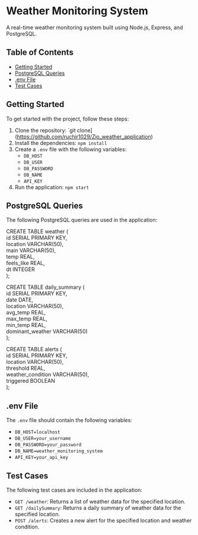 # Weather Monitoring System  
  
A real-time weather monitoring system built using Node.js, Express, and PostgreSQL.  
  
## Table of Contents  
  
* [Getting Started](#getting-started)  
* [PostgreSQL Queries](#postgresql-queries)  
* [.env File](#.env-file)  
* [Test Cases](#test-cases)  

  
## Getting Started  
  
To get started with the project, follow these steps:  
  
1. Clone the repository: `git clone](https://github.com/ruchir1029/Zio_weather_application) 
2. Install the dependencies: `npm install`  
3. Create a `.env` file with the following variables:  
	* `DB_HOST`  
	* `DB_USER`  
	* `DB_PASSWORD`  
	* `DB_NAME`  
	* `API_KEY`  
4. Run the application: `npm start`  
  
## PostgreSQL Queries  
  
The following PostgreSQL queries are used in the application:  
  
CREATE TABLE weather (  
  id SERIAL PRIMARY KEY,  
  location VARCHAR(50),  
  main VARCHAR(50),  
  temp REAL,  
  feels_like REAL,  
  dt INTEGER  
);  
  
CREATE TABLE daily_summary (  
  id SERIAL PRIMARY KEY,  
  date DATE,  
  location VARCHAR(50),  
  avg_temp REAL,  
  max_temp REAL,  
  min_temp REAL,  
  dominant_weather VARCHAR(50)  
);  
  
CREATE TABLE alerts (  
  id SERIAL PRIMARY KEY,  
  location VARCHAR(50),  
  threshold REAL,  
  weather_condition VARCHAR(50),  
  triggered BOOLEAN  
); 
  
## .env File  
  
The `.env` file should contain the following variables:  
  
* `DB_HOST=localhost`  
* `DB_USER=your_username`  
* `DB_PASSWORD=your_password`  
* `DB_NAME=weather_monitoring_system`  
* `API_KEY=your_api_key`  
  
## Test Cases  
  
The following test cases are included in the application:  
  
* `GET /weather`: Returns a list of weather data for the specified location.  
* `GET /dailySummary`: Returns a daily summary of weather data for the specified location.  
* `POST /alerts`: Creates a new alert for the specified location and weather condition.  

